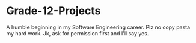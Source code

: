 Grade-12-Projects
=================

A humble beginning in my Software Engineering career.
Plz no copy pasta my hard work. Jk, ask for permission first and I'll say yes.
